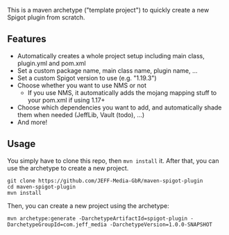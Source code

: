 This is a maven archetype ("template project") to quickly create a new Spigot plugin from scratch.

## Features
- Automatically creates a whole project setup including main class, plugin.yml and pom.xml
- Set a custom package name, main class name, plugin name, ...
- Set a custom Spigot version to use (e.g. "1.19.3")
- Choose whether you want to use NMS or not
  - If you use NMS, it automatically adds the mojang mapping stuff to your pom.xml if using 1.17+
- Choose which dependencies you want to add, and automatically shade them when needed (JeffLib, Vault (todo), ...)
- And more!

## Usage
You simply have to clone this repo, then `mvn install` it. After that, you can use the archetype to create a new project.

```shell
git clone https://github.com/JEFF-Media-GbR/maven-spigot-plugin
cd maven-spigot-plugin
mvn install
```

Then, you can create a new project using the archetype:

```shell
mvn archetype:generate -DarchetypeArtifactId=spigot-plugin -DarchetypeGroupId=com.jeff_media -DarchetypeVersion=1.0.0-SNAPSHOT
```